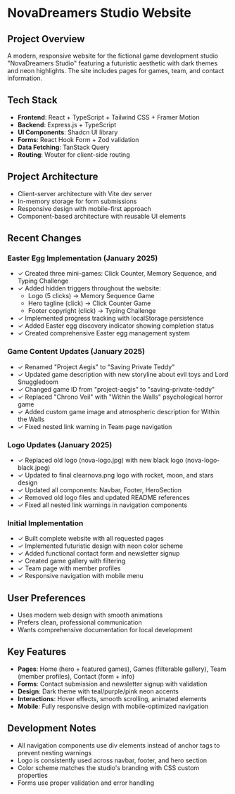 # NovaDreamers Studio Website

## Project Overview
A modern, responsive website for the fictional game development studio "NovaDreamers Studio" featuring a futuristic aesthetic with dark themes and neon highlights. The site includes pages for games, team, and contact information.

## Tech Stack
- **Frontend**: React + TypeScript + Tailwind CSS + Framer Motion
- **Backend**: Express.js + TypeScript  
- **UI Components**: Shadcn UI library
- **Forms**: React Hook Form + Zod validation
- **Data Fetching**: TanStack Query
- **Routing**: Wouter for client-side routing

## Project Architecture
- Client-server architecture with Vite dev server
- In-memory storage for form submissions
- Responsive design with mobile-first approach
- Component-based architecture with reusable UI elements

## Recent Changes

### Easter Egg Implementation (January 2025)
- ✓ Created three mini-games: Click Counter, Memory Sequence, and Typing Challenge
- ✓ Added hidden triggers throughout the website:
  - Logo (5 clicks) → Memory Sequence Game
  - Hero tagline (click) → Click Counter Game  
  - Footer copyright (click) → Typing Challenge
- ✓ Implemented progress tracking with localStorage persistence
- ✓ Added Easter egg discovery indicator showing completion status
- ✓ Created comprehensive Easter egg management system

### Game Content Updates (January 2025)
- ✓ Renamed "Project Aegis" to "Saving Private Teddy"
- ✓ Updated game description with new storyline about evil toys and Lord Snuggledoom
- ✓ Changed game ID from "project-aegis" to "saving-private-teddy"
- ✓ Replaced "Chrono Veil" with "Within the Walls" psychological horror game
- ✓ Added custom game image and atmospheric description for Within the Walls
- ✓ Fixed nested link warning in Team page navigation

### Logo Updates (January 2025)
- ✓ Replaced old logo (nova-logo.jpg) with new black logo (nova-logo-black.jpeg)
- ✓ Updated to final clearnova.png logo with rocket, moon, and stars design
- ✓ Updated all components: Navbar, Footer, HeroSection
- ✓ Removed old logo files and updated README references
- ✓ Fixed all nested link warnings in navigation components

### Initial Implementation
- ✓ Built complete website with all requested pages
- ✓ Implemented futuristic design with neon color scheme
- ✓ Added functional contact form and newsletter signup
- ✓ Created game gallery with filtering
- ✓ Team page with member profiles
- ✓ Responsive navigation with mobile menu

## User Preferences
- Uses modern web design with smooth animations
- Prefers clean, professional communication
- Wants comprehensive documentation for local development

## Key Features
- **Pages**: Home (hero + featured games), Games (filterable gallery), Team (member profiles), Contact (form + info)
- **Forms**: Contact submission and newsletter signup with validation
- **Design**: Dark theme with teal/purple/pink neon accents
- **Interactions**: Hover effects, smooth scrolling, animated elements
- **Mobile**: Fully responsive design with mobile-optimized navigation

## Development Notes
- All navigation components use div elements instead of anchor tags to prevent nesting warnings
- Logo is consistently used across navbar, footer, and hero section
- Color scheme matches the studio's branding with CSS custom properties
- Forms use proper validation and error handling